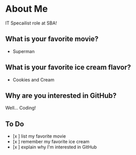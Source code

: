 # About Me
IT Specailist role at SBA!

## What is your favorite movie?
* Superman

## What is your favorite ice cream flavor?
* Cookies and Cream

## Why are you interested in GitHub?
Well...
Coding!
## To Do
- [x ] list my favorite movie
- [x ] remember my favorite ice cream
- [x ] explain why I'm interested in GitHub
